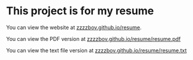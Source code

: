 # This project is for my resume

You can view the website at [zzzzbov.github.io/resume][1].

You can view the PDF version at [zzzzbov.github.io/resume/resume.pdf][2]

You can view the text file version at [zzzzbov.github.io/resume/resume.txt][3]

[1]: https://zzzzbov.github.io/resume/
[2]: https://zzzzbov.github.io/resume/resume.pdf
[3]: https://zzzzbov.github.io/resume/resume.txt
